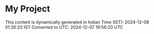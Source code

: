 # My Project

This content is dynamically generated in Indian Time (IST): 2024-12-08 01:26:20 IST
Converted to UTC: 2024-12-07 19:56:20 UTC
